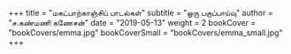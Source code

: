 +++
title = "மகட்பாற்காஞ்சிப் பாடல்கள்"
subtitle = "ஒரு பகுப்பாய்வு"
author = "ச.கண்மணி கணேசன்"
date = "2019-05-13"
weight = 2
bookCover = "bookCovers/emma.jpg"
bookCoverSmall = "bookCovers/emma_small.jpg"
+++